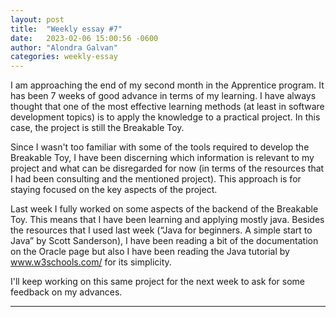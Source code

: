 ```yaml
---
layout: post
title:  "Weekly essay #7"
date:   2023-02-06 15:00:56 -0600
author: "Alondra Galvan"
categories: weekly-essay
---
```


  
I am approaching the end of my second month in the Apprentice program. It has been 7 weeks of good advance in terms of my learning. I have always thought that one of the most effective learning methods (at least in software development topics) is to apply the knowledge to a practical project. In this case, the project is still the Breakable Toy. 


Since I wasn't too familiar with some of the tools required to develop the Breakable Toy, I have been discerning which information is relevant to my project and what can be disregarded for now (in terms of the resources that I had been consulting and the mentioned project). This approach is for staying focused on the key aspects of the project.


Last week I fully worked on some aspects of the backend of the Breakable Toy. This means that I have been learning and applying mostly java. Besides the resources that I used last week (“Java for beginners. A simple start to Java” by Scott Sanderson), I have been reading a bit of the documentation on the Oracle page but also I have been reading the Java tutorial by www.w3schools.com/ for its simplicity.


I'll keep working on this same project for the next week to ask for some feedback on my advances.

* * *
